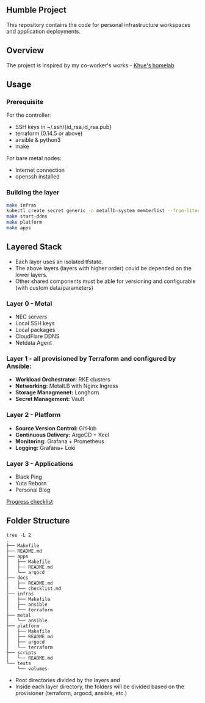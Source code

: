 ## Humble Project

This repository contains the code for personal infrastructure workspaces and application deployments.

## Overview

The project is inspired by my co-worker's works - [Khue's homelab](https://github.com/khuedoan/homelab)

## Usage

### Prerequisite

For the controller:
- SSH keys in ~/.ssh/{id_rsa,id_rsa.pub}
- terraform (0.14.5 or above)
- ansible & python3
- make

For bare metal nodes:
- Internet connection
- openssh installed

### Building the layer
```sh
make infras
kubectl create secret generic -n metallb-system memberlist --from-literal=secretkey="$(openssl rand -base64 128)"
make start-ddns
make platform
make apps
```

## Layered Stack

- Each layer uses an isolated tfstate.
- The above layers (layers with higher order) could be depended on the lower layers.
- Other shared components must be able for versioning and configurable (with custom data/parameters)

### Layer 0 - Metal

- NEC servers
- Local SSH keys
- Local packages
- CloudFlare DDNS
- Netdata Agent

### Layer 1 - all provisioned by Terraform and configured by Ansible:

- **Workload Orchestrator:** RKE clusters
- **Networking:** MetalLB with Nginx Ingress
- **Storage Managmenet:** Longhorn
- **Secret Management:** Vault

### Layer 2 - Platform

- **Source Version Control:** GitHub
- **Continuous Delivery:** ArgoCD + Keel
- **Monitoring:** Grafana + Prometheus
- **Logging:** Grafana+ Loki

### Layer 3 - Applications

- Black Ping
- Yuta Reborn
- Personal Blog

[Progress checklist](https://github.com/locmai/humble/blob/main/docs/checklist.md)

## Folder Structure

```
tree -L 2
.
├── Makefile
├── README.md
├── apps
│   ├── Makefile
│   ├── README.md
│   └── argocd
├── docs
│   ├── README.md
│   └── checklist.md
├── infras
│   ├── Makefile
│   ├── ansible
│   └── terraform
├── metal
│   └── ansible
├── platform
│   ├── Makefile
│   ├── README.md
│   ├── argocd
│   └── terraform
├── scripts
│   └── README.md
└── tests
    └── volumes
```

- Root directories divided by the layers and 
- Inside each layer directory, the folders will be divided based on the provisioner (terraform, argocd, ansible, etc.)
